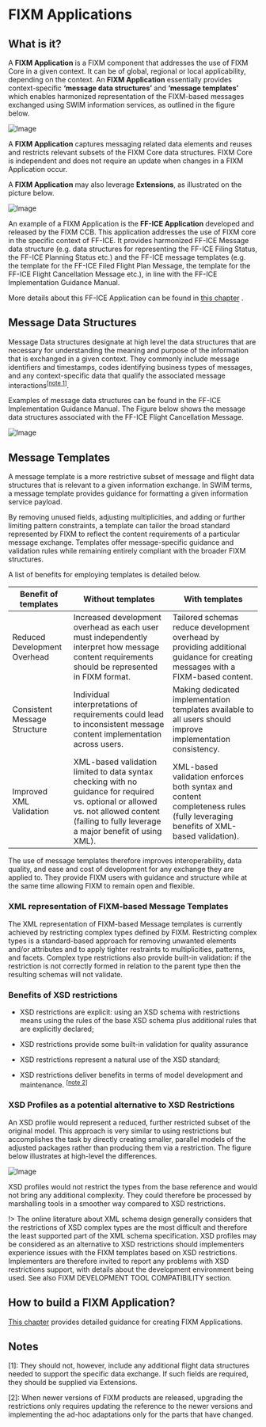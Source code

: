 # FIXM Applications

## What is it?

A **FIXM Application** is a FIXM component that addresses the use of
FIXM Core in a given context. It can be of global, regional or local
applicability, depending on the context. An **FIXM Application**
essentially provides context-specific **‘message data structures’** and
**‘message templates’** which enables harmonized representation of the
FIXM-based messages exchanged using SWIM information services, as
outlined in the figure below.

![Image](.//media/general-guidance-application-libraries-01.png "General structure of a message and role of an Application")

A **FIXM Application** captures messaging related data elements and reuses and restricts relevant subsets of the FIXM Core data structures.
FIXM Core is independent and does not require an update when changes in a FIXM Application occur.

A **FIXM Application** may also leverage **Extensions**, as
illustrated on the picture below.

![Image](.//media/general-guidance-application-libraries-02.png)

An example of a FIXM Application is the **FF-ICE Application** developed and released by the FIXM CCB. This application addresses
the use of FIXM core in the specific context of FF-ICE. It provides
harmonized FF-ICE Message data structure (e.g. data structures for
representing the FF-ICE Filing Status, the FF-ICE Planning Status etc.)
and the FF-ICE message templates (e.g. the template for the FF-ICE Filed
Flight Plan Message, the template for the FF-ICE Flight Cancellation
Message etc.), in line with the FF-ICE Implementation Guidance Manual.

More details about this FF-ICE Application can be found in [this chapter](fixm-in-support-of-ffice/ffice-application-for-fixm.md) .

## Message Data Structures

Message Data structures designate at high level the data structures that
are necessary for understanding the meaning and purpose of the
information that is exchanged in a given context. They commonly include
message identifiers and timestamps, codes identifying business types of
messages, and any context-specific data that qualify the associated
message interactions<sup><a href="#general-guidance/applications?id=notes">[note 1]</a></sup>.

Examples of message data structures can be found in the FF-ICE
Implementation Guidance Manual. The Figure below shows the message data
structures associated with the FF-ICE Flight Cancellation Message.

![Image](.//media/general-guidance-application-libraries-03.png "Example of Message Data structures from FF-ICE")


## Message Templates

A message template is a more restrictive subset of message and flight
data structures that is relevant to a given information exchange. In
SWIM terms, a message template provides guidance for formatting a given
information service payload.

By removing unused fields, adjusting multiplicities, and adding or
further limiting pattern constraints, a template can tailor the broad
standard represented by FIXM to reflect the content requirements of a
particular message exchange. Templates offer message-specific guidance
and validation rules while remaining entirely compliant with the broader
FIXM structures.

A list of benefits for employing templates is detailed below.

| **Benefit of templates** | **Without templates** | **With templates** |
|-|-|-|
| Reduced Development Overhead | Increased development overhead as each user must independently interpret how message content requirements should be represented in FIXM format. | Tailored schemas reduce development overhead by providing additional guidance for creating messages with a FIXM-based content. |
| Consistent Message Structure | Individual interpretations of requirements could lead to inconsistent message content implementation across users. | Making dedicated implementation templates available to all users should improve implementation consistency. |
| Improved XML Validation      | XML-based validation limited to data syntax checking with no guidance for required vs. optional or allowed vs. not allowed content (failing to fully leverage a major benefit of using XML). | XML-based validation enforces both syntax and content completeness rules (fully leveraging benefits of XML-based validation).  |

The use of message templates therefore improves interoperability, data
quality, and ease and cost of development for any exchange they are
applied to. They provide FIXM users with guidance and structure while at
the same time allowing FIXM to remain open and flexible.

### XML representation of FIXM-based Message Templates

The XML representation of FIXM-based Message templates is currently
achieved by restricting complex types defined by FIXM. Restricting
complex types is a standard-based approach for removing unwanted
elements and/or attributes and to apply tighter restraints to
multiplicities, patterns, and facets. Complex type restrictions also
provide built-in validation: if the restriction is not correctly formed
in relation to the parent type then the resulting schemas will not
validate.

### Benefits of XSD restrictions

- XSD restrictions are explicit: using an XSD schema with restrictions
    means using the rules of the base XSD schema plus additional rules
    that are explicitly declared;

- XSD restrictions provide some built-in validation for quality
    assurance

- XSD restrictions represent a natural use of the XSD standard;

- XSD restrictions deliver benefits in terms of model development and
    maintenance. <sup><a href="#general-guidance/applications?id=notes">[note 2]</a></sup>

### XSD Profiles as a potential alternative to XSD Restrictions

An XSD profile would represent a reduced, further restricted subset of
the original model. This approach is very similar to using restrictions
but accomplishes the task by directly creating smaller, parallel models
of the adjusted packages rather than producing them via a restriction.
The figure below illustrates at high-level the differences.

![Image](.//media/general-guidance-application-libraries-04.png "XSD Restriction vs XSD Profile")

XSD profiles would not restrict the types from the base reference and
would not bring any additional complexity. They could therefore be
processed by marshalling tools in a smoother way compared to XSD
restrictions.

!> The online literature about XML schema design generally considers that
the restrictions of XSD complex types are the most difficult and
therefore the least supported part of the XML schema specification. XSD profiles may be considered as an alternative to XSD restrictions should implementers experience issues with the FIXM templates based on XSD restrictions. Implementers are therefore invited to
report any problems with XSD restrictions support, with details about the
development environment being used. See also FIXM DEVELOPMENT TOOL COMPATIBILITY section.

## How to build a FIXM Application?

[This chapter](how-to-create-application/initial-download-and-setup.md.md) provides detailed guidance for creating FIXM Applications.

## Notes

[1]: They should not, however, include any additional flight data structures needed to support the specific data exchange.  If such fields are required, they should be supplied via Extensions.

[2]: When newer versions of FIXM products are released, upgrading the restrictions only requires updating the reference to the newer versions and implementing the ad-hoc adaptations only for the parts that have changed.
